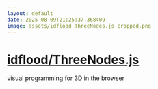 ```yaml
---
layout: default
date: 2025-08-09T21:25:37.368409
image: assets/idflood_ThreeNodes.js_cropped.png
---
```


# [idflood/ThreeNodes.js](https://github.com/idflood/ThreeNodes.js)

visual programming for 3D in the browser
